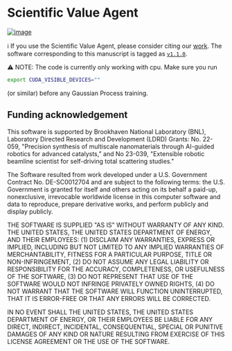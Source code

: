 # Scientific Value Agent

[![image](https://zenodo.org/badge/DOI/10.48550/arXiv.2210.12260.svg)](https://doi.org/10.48550/arXiv.2307.13871)

ℹ️ If you use the Scientific Value Agent, please consider citing our [work](https://doi.org/10.48550/arXiv.2307.13871). The software corresponding to this manuscript is tagged as [`v1.1.0`](https://github.com/matthewcarbone/ScientificValueAgent/releases/tag/v1.1.0).

⚠️ NOTE: The code is currently only working with cpu. Make sure you run

```bash
export CUDA_VISIBLE_DEVICES=""
```

(or similar) before any Gaussian Process training.

## Funding acknowledgement

This software is supported by Brookhaven National Laboratory (BNL), Laboratory Directed Research and Development (LDRD) Grants: No. 22-059, "Precision synthesis of multiscale nanomaterials through AI-guided robotics for advanced catalysts,” and No 23-039, "Extensible robotic beamline scientist for self-driving total scattering studies."

The Software resulted from work developed under a U.S. Government Contract No. DE-SC0012704 and are subject to the following terms: the U.S. Government is granted for itself and others acting on its behalf a paid-up, nonexclusive, irrevocable worldwide license in this computer software and data to reproduce, prepare derivative works, and perform publicly and display publicly.

THE SOFTWARE IS SUPPLIED "AS IS" WITHOUT WARRANTY OF ANY KIND. THE UNITED STATES, THE UNITED STATES DEPARTMENT OF ENERGY, AND THEIR EMPLOYEES: (1) DISCLAIM ANY WARRANTIES, EXPRESS OR IMPLIED, INCLUDING BUT NOT LIMITED TO ANY IMPLIED WARRANTIES OF MERCHANTABILITY, FITNESS FOR A PARTICULAR PURPOSE, TITLE OR NON-INFRINGEMENT, (2) DO NOT ASSUME ANY LEGAL LIABILITY OR RESPONSIBILITY FOR THE ACCURACY, COMPLETENESS, OR USEFULNESS OF THE SOFTWARE, (3) DO NOT REPRESENT THAT USE OF THE SOFTWARE WOULD NOT INFRINGE PRIVATELY OWNED RIGHTS, (4) DO NOT WARRANT THAT THE SOFTWARE WILL FUNCTION UNINTERRUPTED, THAT IT IS ERROR-FREE OR THAT ANY ERRORS WILL BE CORRECTED.

IN NO EVENT SHALL THE UNITED STATES, THE UNITED STATES DEPARTMENT OF ENERGY, OR THEIR EMPLOYEES BE LIABLE FOR ANY DIRECT, INDIRECT, INCIDENTAL, CONSEQUENTIAL, SPECIAL OR PUNITIVE DAMAGES OF ANY KIND OR NATURE RESULTING FROM EXERCISE OF THIS LICENSE AGREEMENT OR THE USE OF THE SOFTWARE.
